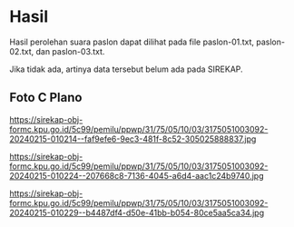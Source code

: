 # Hasil

Hasil perolehan suara paslon dapat dilihat pada file paslon-01.txt, paslon-02.txt, dan paslon-03.txt.

Jika tidak ada, artinya data tersebut belum ada pada SIREKAP.

## Foto C Plano

https://sirekap-obj-formc.kpu.go.id/5c99/pemilu/ppwp/31/75/05/10/03/3175051003092-20240215-010214--faf9efe6-9ec3-481f-8c52-305025888837.jpg

https://sirekap-obj-formc.kpu.go.id/5c99/pemilu/ppwp/31/75/05/10/03/3175051003092-20240215-010224--207668c8-7136-4045-a6d4-aac1c24b9740.jpg

https://sirekap-obj-formc.kpu.go.id/5c99/pemilu/ppwp/31/75/05/10/03/3175051003092-20240215-010229--b4487df4-d50e-41bb-b054-80ce5aa5ca34.jpg
